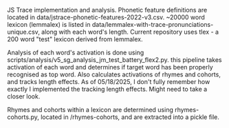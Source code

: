 JS Trace implementation and analysis.
Phonetic feature definitions are located in data/jstrace-phonetic-features-2022-v3.csv.
~20000 word lexicon (lemmalex) is listed in data/lemmalex-with-trace-pronunciations-unique.csv, along with each word's length.
Current repository uses tlex - a 200 word "test" lexicon derived from lemmalex.

Analysis of each word's activation is done using scripts/analysis/v5_sg_analysis_jm_test_battery_flex2.py. this pipeline takes activation of each word and determines if target word has been properly recognised as top word.
Also calculates activations of rhymes and cohorts, and tracks length effects. As of 05/18/2025, I don't fully remember how exactly I implemented the tracking length effects. Might need to take a closer look.

Rhymes and cohorts within a lexicon are determined using rhymes-cohorts.py, located in /rhymes-cohorts, and are extracted into a pickle file. 
